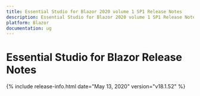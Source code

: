```yaml
---
title: Essential Studio for Blazor 2020 volume 1 SP1 Release Notes  
description: Essential Studio for Blazor 2020 volume 1 SP1 Release Notes  
platform: Blazor
documentation: ug
---
```


# Essential Studio for Blazor  Release Notes  

{% include release-info.html date="May 13, 2020"  version="v18.1.52" %} 


